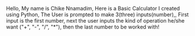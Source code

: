 Hello, My name is Chike Nnamadim,
Here is a Basic Calculator I created using Python,
The User is prompted to make 3(three) inputs(number),,
First input is the first number,
next the user inputs the kind of operation he/she want ("+", "-", "/", "*"),
then the last number to be worked with!
